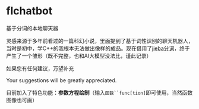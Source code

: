 # flchatbot
基于分词的本地聊天器

灵感来源于多年前看过的一篇科幻小说，里面提到了基于词性识别的聊天机器人，当时是初中，学C++的我根本无法做出像样的成品。现在借用了[jieba分词](github.com/fxsjy/jieba)，终于产生了一个雏形（既不完整，也和AI大模型没法比，谨此记录）

如果您有任何建议，万望补充

Your suggestions will be greatly appreciated.

目前加入了特色功能：**参数方程绘制**（输入`函数``func[tion]`即可使用，当然函数图像也可画）
